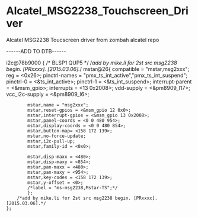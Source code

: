 # Alcatel_MSG2238_Touchscreen_Driver
Alcatel MSG2238 Toucscreen driver from zombah alcatel repo


------ADD TO DTB------

i2c@78b9000 { /* BLSP1 QUP5 */
/*add by mike.li for 2st src msg2238 begin. [PRxxxx]. [2015.03.06].*/
		mstar@26{
			compatible = "mstar,msg2xxx";
			reg = <0x26>;
                     	pinctrl-names = "pmx_ts_int_active","pmx_ts_int_suspend"; 
                     	pinctrl-0 = <&ts_int_active>; 
                     	pinctrl-1 = <&ts_int_suspend>;
			interrupt-parent = <&msm_gpio>;
			interrupts = <13 0x2008>;
			vdd-supply = <&pm8909_l17>;
			vcc_i2c-supply = <&pm8909_l6>;

			mstar,name = "msg2xxx";			
			mstar,reset-gpios = <&msm_gpio 12 0x0>;
			mstar,interrupt-gpios = <&msm_gpio 13 0x2008>;	
			mstar,panel-coords = <0 0 480 954>;
			mstar,display-coords = <0 0 480 854>;
			mstar,button-map= <158 172 139>;
			mstar,no-force-update;
			mstar,i2c-pull-up;
			mstar,family-id = <0x0>;	

			mstar,disp-maxx = <480>;
			mstar,disp-maxy = <854>;
			mstar,pan-maxx = <480>;
			mstar,pan-maxy = <954>;
			mstar,key-codes = <158 172 139>;
			mstar,y-offset = <0>;
			/*label = "ms-msg2238,Mstar-TS";*/
			};
		/*add by mike.li for 2st src msg2238 begin. [PRxxxx]. [2015.03.06].*/
    };

